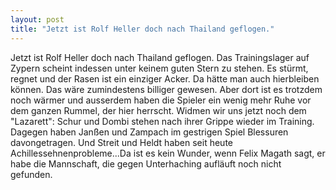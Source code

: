 ```yaml
---
layout: post
title: "Jetzt ist Rolf Heller doch nach Thailand geflogen."
---
```


Jetzt ist Rolf Heller doch nach Thailand geflogen. Das Trainingslager auf Zypern scheint indessen unter keinem guten Stern zu stehen. Es stürmt, regnet und der Rasen ist ein einziger Acker. Da hätte man auch hierbleiben können. Das wäre zumindestens billiger gewesen. Aber dort ist es trotzdem noch wärmer und ausserdem haben die Spieler ein wenig mehr Ruhe vor dem ganzen Rummel, der hier herrscht. Widmen wir uns jetzt noch dem "Lazarett": Schur und Dombi stehen nach ihrer Grippe wieder im Training. Dagegen haben Janßen und Zampach im gestrigen Spiel Blessuren davongetragen. Und Streit und Heldt haben seit heute Achillessehnenprobleme...Da ist es kein Wunder, wenn Felix Magath sagt, er habe die Mannschaft, die gegen Unterhaching aufläuft noch nicht gefunden.
